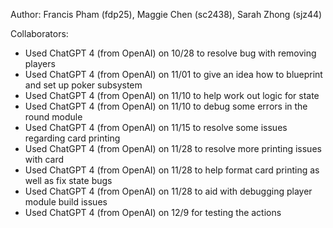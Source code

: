 Author: Francis Pham (fdp25), Maggie Chen (sc2438), Sarah Zhong (sjz44)

Collaborators:
- Used ChatGPT 4 (from OpenAI) on 10/28 to resolve bug with removing players
- Used ChatGPT 4 (from OpenAI) on 11/01 to give an idea how to blueprint and set up poker subsystem
- Used ChatGPT 4 (from OpenAI) on 11/10 to help work out logic for state
- Used ChatGPT 4 (from OpenAI) on 11/10 to debug some errors in the round module
- Used ChatGPT 4 (from OpenAI) on 11/15 to resolve some issues regarding card printing
- Used ChatGPT 4 (from OpenAI) on 11/28 to resolve more printing issues with card
- Used ChatGPT 4 (from OpenAI) on 11/28 to help format card printing as well as fix state bugs
- Used ChatGPT 4 (from OpenAI) on 11/28 to aid with debugging player module build issues
- Used ChatGPT 4 (from OpenAI) on 12/9 for testing the actions